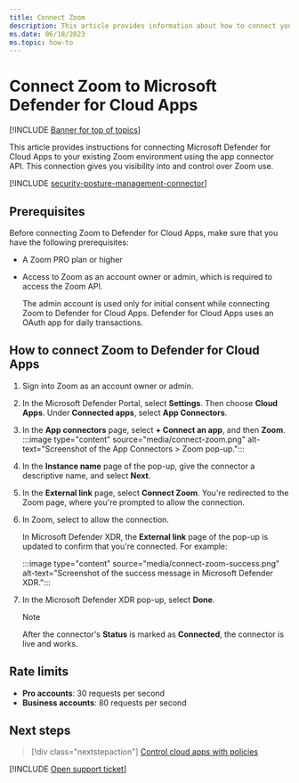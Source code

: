 ```yaml
---
title: Connect Zoom
description: This article provides information about how to connect your Zoom environment  to Defender for Cloud Apps using the API connector for visibility and control over use.
ms.date: 06/18/2023
ms.topic: how-to
---
```


# Connect Zoom to Microsoft Defender for Cloud Apps

[!INCLUDE [Banner for top of topics](includes/banner.md)]

This article provides instructions for connecting Microsoft Defender for Cloud Apps to your existing Zoom environment using the app connector API. This connection gives you visibility into and control over Zoom use.

[!INCLUDE [security-posture-management-connector](includes/security-posture-management-connector.md)]


## Prerequisites

Before connecting Zoom to Defender for Cloud Apps, make sure that you have the following prerequisites:

- A Zoom PRO plan or higher
- Access to Zoom as an account owner or admin, which is required to access the Zoom API.

    The admin account is used only for initial consent while connecting Zoom to Defender for Cloud Apps. Defender for Cloud Apps uses an OAuth app for daily transactions.

## How to connect Zoom to Defender for Cloud Apps

1. Sign into Zoom as an account owner or admin.

1. In the Microsoft Defender Portal, select **Settings**. Then choose **Cloud Apps**. Under **Connected apps**, select **App Connectors**.

1. In the **App connectors** page, select **+ Connect an app**, and then **Zoom**.
    :::image type="content" source="media/connect-zoom.png" alt-text="Screenshot of the App Connectors > Zoom pop-up.":::

1. In the **Instance name** page of the pop-up, give the connector a descriptive name, and select **Next**.

1. In the **External link** page, select **Connect Zoom**.  You're redirected to the Zoom page, where you're prompted to allow the connection.

1. In Zoom, select to allow the connection. 

    In Microsoft Defender XDR, the **External link** page of the pop-up is updated to confirm that you're connected. For example:

    :::image type="content" source="media/connect-zoom-success.png" alt-text="Screenshot of the success message in Microsoft Defender XDR.":::

1. In the Microsoft Defender XDR pop-up, select **Done**.

   > [!NOTE]
   > After the connector's **Status** is marked as **Connected**, the connector is live and works.

## Rate limits

- **Pro accounts**: 30 requests per second
- **Business accounts**: 80 requests per second

## Next steps

> [!div class="nextstepaction"]
> [Control cloud apps with policies](control-cloud-apps-with-policies.md)

[!INCLUDE [Open support ticket](includes/support.md)]
